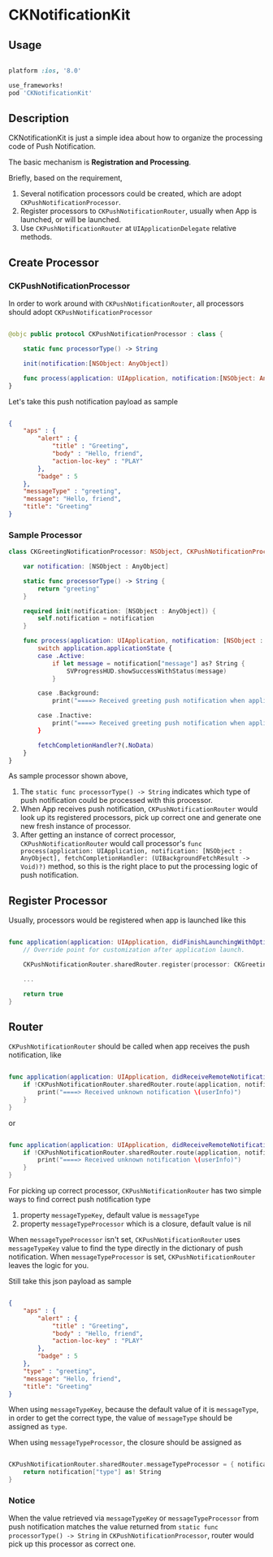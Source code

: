 # CKNotificationKit

## Usage

```ruby

platform :ios, '8.0'

use_frameworks!
pod 'CKNotificationKit'

```

## Description

CKNotificationKit is just a simple idea about how to organize the processing code of Push Notification.   

The basic mechanism is **Registration and Processing**.

Briefly, based on the requirement,  
1. Several notification processors could be created, which are adopt `CKPushNotificationProcessor`.    
2. Register processors to `CKPushNotificationRouter`, usually when App is launched, or will be launched.    
3. Use `CKPushNotificationRouter` at `UIApplicationDelegate` relative methods.    

## Create Processor

### CKPushNotificationProcessor

In order to work around with `CKPushNotificationRouter`, all processors should adopt `CKPushNotificationProcessor`

```swift

@objc public protocol CKPushNotificationProcessor : class {

    static func processorType() -> String

    init(notification:[NSObject: AnyObject])

    func process(application: UIApplication, notification:[NSObject: AnyObject], fetchCompletionHandler:(UIBackgroundFetchResult -> Void)?)
}

```

Let's take this push notification payload as sample

```json

{
    "aps" : {
        "alert" : {
            "title" : "Greeting",
            "body" : "Hello, friend",
            "action-loc-key" : "PLAY"
        },
        "badge" : 5
    },    
    "messageType" : "greeting",
    "message": "Hello, friend",
    "title": "Greeting"
}

```


### Sample Processor

```swift
class CKGreetingNotificationProcessor: NSObject, CKPushNotificationProcessor {

    var notification: [NSObject : AnyObject]

    static func processorType() -> String {
        return "greeting"
    }

    required init(notification: [NSObject : AnyObject]) {
        self.notification = notification
    }

    func process(application: UIApplication, notification: [NSObject : AnyObject], fetchCompletionHandler: (UIBackgroundFetchResult -> Void)?) {
        switch application.applicationState {
        case .Active:
            if let message = notification["message"] as? String {
                SVProgressHUD.showSuccessWithStatus(message)
            }

        case .Background:
            print("====> Received greeting push notification when application is in background")

        case .Inactive:
            print("====> Received greeting push notification when application is inactive")
        }

        fetchCompletionHandler?(.NoData)
    }
}

```

As sample processor shown above,  
1. The `static func processorType() -> String` indicates which type of push notification could be processed with this processor.  
2. When App receives push notification, `CKPushNotificationRouter` would look up its registered processors, pick up correct one and generate one new fresh instance of processor.  
3. After getting an instance of correct processor, `CKPushNotificationRouter` would call processor's `func process(application: UIApplication, notification: [NSObject : AnyObject], fetchCompletionHandler: (UIBackgroundFetchResult -> Void)?)` method, so this is the right place to put the processing logic of push notification.  


## Register Processor

Usually, processors would be registered when app is launched like this

```swift

func application(application: UIApplication, didFinishLaunchingWithOptions launchOptions: [NSObject: AnyObject]?) -> Bool {
    // Override point for customization after application launch.

    CKPushNotificationRouter.sharedRouter.register(processor: CKGreetingNotificationProcessor.self)    

    ...

    return true
}

```

## Router

`CKPushNotificationRouter` should be called when app receives the push notification, like

```swift

func application(application: UIApplication, didReceiveRemoteNotification userInfo: [NSObject : AnyObject]) {
    if !CKPushNotificationRouter.sharedRouter.route(application, notification: userInfo, fetchCompletionHandler: nil) {
        print("====> Received unknown notification \(userInfo)")
    }
}

```

or

```swift

func application(application: UIApplication, didReceiveRemoteNotification userInfo: [NSObject : AnyObject], fetchCompletionHandler completionHandler: (UIBackgroundFetchResult) -> Void) {
    if !CKPushNotificationRouter.sharedRouter.route(application, notification: userInfo, fetchCompletionHandler: completionHandler) {
        print("====> Received unknown notification \(userInfo)")
    }
}

```

For picking up correct processor, `CKPushNotificationRouter` has two simple ways to find correct push notification type  
1. property `messageTypeKey`, default value is `messageType`  
2. property `messageTypeProcessor` which is a closure, default value is nil  

When `messageTypeProcessor` isn't set, `CKPushNotificationRouter` uses `messageTypeKey` value to find the type directly in the dictionary of push notification. When `messageTypeProcessor` is set, `CKPushNotificationRouter` leaves the logic for you.

Still take this json payload as sample

```json

{
    "aps" : {
        "alert" : {
            "title" : "Greeting",
            "body" : "Hello, friend",
            "action-loc-key" : "PLAY"
        },
        "badge" : 5
    },    
    "type" : "greeting",
    "message": "Hello, friend",
    "title": "Greeting"
}

```

When using `messageTypeKey`, because the default value of it is `messageType`, in order to get the correct type, the value of `messageType` should be assigned as `type`.


When using `messageTypeProcessor`, the closure should be assigned as

```swift

CKPushNotificationRouter.sharedRouter.messageTypeProcessor = { notification in
    return notification["type"] as! String
}

```

### Notice

When the value retrieved via `messageTypeKey` or `messageTypeProcessor` from push notification matches the value returned from `static func processorType() -> String` in `CKPushNotificationProcessor`, router would pick up this processor as correct one.
